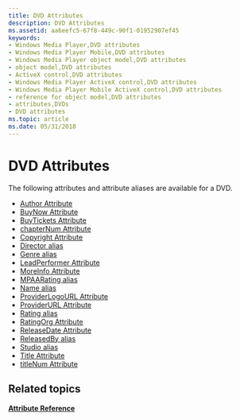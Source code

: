 ```yaml
---
title: DVD Attributes
description: DVD Attributes
ms.assetid: aa6eefc5-67f8-449c-90f1-01952907ef45
keywords:
- Windows Media Player,DVD attributes
- Windows Media Player Mobile,DVD attributes
- Windows Media Player object model,DVD attributes
- object model,DVD attributes
- ActiveX control,DVD attributes
- Windows Media Player ActiveX control,DVD attributes
- Windows Media Player Mobile ActiveX control,DVD attributes
- reference for object model,DVD attributes
- attributes,DVDs
- DVD attributes
ms.topic: article
ms.date: 05/31/2018
---
```


# DVD Attributes

The following attributes and attribute aliases are available for a DVD.

-   [Author Attribute](author-attribute.md)
-   [BuyNow Attribute](buynow-attribute.md)
-   [BuyTickets Attribute](buytickets-attribute.md)
-   [chapterNum Attribute](chapternum-attribute.md)
-   [Copyright Attribute](copyright-attribute.md)
-   [Director alias](wm-director-attribute.md)
-   [Genre alias](wm-genre-attribute.md)
-   [LeadPerformer Attribute](leadperformer-attribute.md)
-   [MoreInfo Attribute](moreinfo-attribute.md)
-   [MPAARating alias](wm-parentalrating-attribute.md)
-   [Name alias](title-attribute.md)
-   [ProviderLogoURL Attribute](providerlogourl-attribute.md)
-   [ProviderURL Attribute](providerurl-attribute.md)
-   [Rating alias](wm-providerrating-attribute.md)
-   [RatingOrg Attribute](ratingorg-attribute.md)
-   [ReleaseDate Attribute](releasedate-attribute.md)
-   [ReleasedBy alias](wm-publisher-attribute.md)
-   [Studio alias](wm-publisher-attribute.md)
-   [Title Attribute](title-attribute.md)
-   [titleNum Attribute](titlenum-attribute.md)

## Related topics

<dl> <dt>

[**Attribute Reference**](attribute-reference.md)
</dt> </dl>

 

 




